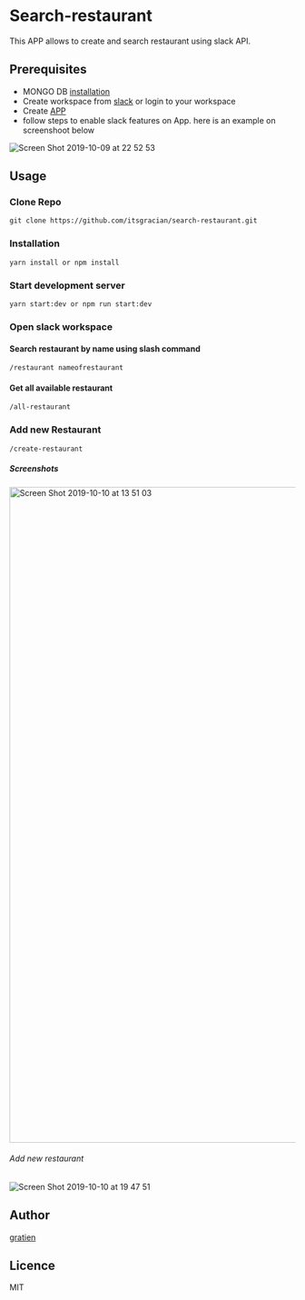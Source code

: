 # Search-restaurant

This APP allows to create and search restaurant using slack API.

## Prerequisites
* MONGO DB [installation](https://www.mongodb.com/download-center/enterprise)
* Create workspace from [slack](https://www.slack.com) or login to your workspace
* Create [APP](https://api.slack.com/)
* follow steps to enable slack features on App. here is an example on screenshoot below

![Screen Shot 2019-10-09 at 22 52 53](https://user-images.githubusercontent.com/27460888/66519396-8f0f4b80-eae7-11e9-98c8-a2d923db2372.png)

## Usage

### Clone Repo
```
git clone https://github.com/itsgracian/search-restaurant.git
```
### Installation
```
yarn install or npm install
```
### Start development server
```
yarn start:dev or npm run start:dev
```
### Open slack workspace

#### Search restaurant by name using slash command

```
/restaurant nameofrestaurant
```
#### Get all available restaurant

```
/all-restaurant
```

### Add new Restaurant
```
/create-restaurant

```

##### Screenshots
<img width="1155" alt="Screen Shot 2019-10-10 at 13 51 03" src="https://user-images.githubusercontent.com/27460888/66566373-0df69980-eb65-11e9-82bf-8db91dbcb7ea.png">

###### Add new restaurant

![Screen Shot 2019-10-10 at 19 47 51](https://user-images.githubusercontent.com/27460888/66593318-0cde6000-eb97-11e9-9b69-c7e9792e1fe4.png)

## Author

[gratien](https://www.github.com/itsgracian)

## Licence
MIT


